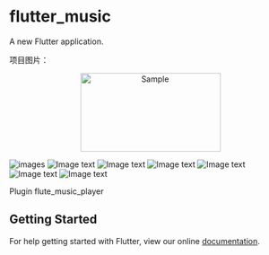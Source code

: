 # flutter_music

A new Flutter application.

项目图片：
<p align="center">
    <img src="https://github.com/yuanper/flutter_music/blob/master/20181207-152456.png" alt="Sample"  width="250" height="140">
</p>

<img src='https://github.com/yuanper/flutter_music/blob/master/20181207-152456.png' title='images' style='max-width:100px'></img>
![Image text](https://github.com/yuanper/flutter_music/blob/master/20181207-152456.png)
![Image text](https://github.com/yuanper/flutter_music/blob/master/20181207-152510.png)
![Image text](https://github.com/yuanper/flutter_music/blob/master/20181207-152529.png)
![Image text](https://github.com/yuanper/flutter_music/blob/master/20181207-152540.png)
![Image text](https://github.com/yuanper/flutter_music/blob/master/20181207-152550.png)
![Image text](https://github.com/yuanper/flutter_music/blob/master/20181207-152610.png)

Plugin
  flute_music_player
  
## Getting Started

For help getting started with Flutter, view our online
[documentation](https://flutter.io/).
